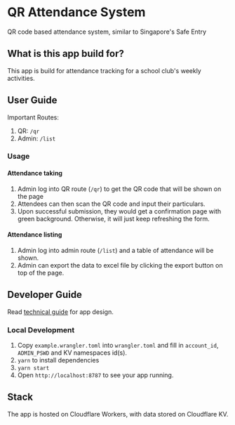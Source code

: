 # QR Attendance System

QR code based attendance system, similar to Singapore's Safe Entry

## What is this app build for?

This app is build for attendance tracking for a school club's weekly activities.

## User Guide

Important Routes:

1. QR: `/qr`
2. Admin: `/list`

### Usage

#### Attendance taking

1. Admin log into QR route (`/qr`) to get the QR code that will be shown on the page
2. Attendees can then scan the QR code and input their particulars.
3. Upon successful submission, they would get a confirmation page with green background. Otherwise, it will just keep refreshing the form.

#### Attendance listing

1. Admin log into admin route (`/list`) and a table of attendance will be shown.
2. Admin can export the data to excel file by clicking the export button on top of the page.

## Developer Guide

Read [technical guide](TECHNICAL.md) for app design.

### Local Development

1. Copy `example.wrangler.toml` into `wrangler.toml` and fill in `account_id`, `ADMIN_PSWD` and KV namespaces id(s).
2. `yarn` to install dependencies
3. `yarn start`
4. Open `http://localhost:8787` to see your app running.

## Stack

The app is hosted on Cloudflare Workers, with data stored on Cloudflare KV.

